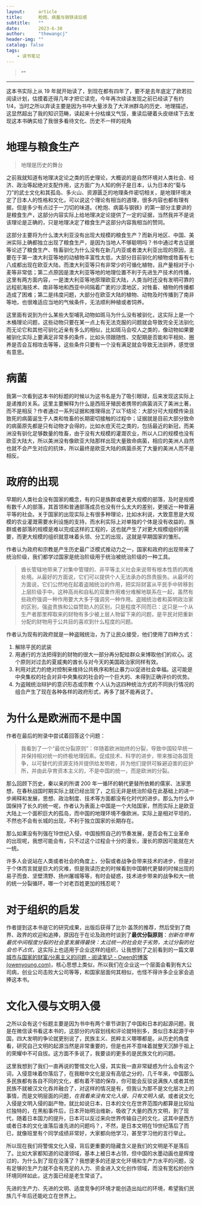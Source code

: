 ```yaml
---
layout:     article
title:      枪炮、病菌与钢铁读后感
subtitle:   ""
date:       2023-6-30
author:     "thewangcj"
header-img: ""
catalog: false
tags:
    - 读书笔记
---
```


> “”

------

<!--more-->

这本书实际上从 19 年就开始读了，到现在都有四年了，要不是去年底定了欧若拉阅读计划，估摸着还得几年才把它读完，今年再次续读发现之前已经读了有约 1/4，当时之所以弃读主要是因为书中大量涉及了大洋洲群岛的历史、地理描述，这显然超出了我的知识范畴，读起来十分枯燥又气馁，重读后硬着头皮继续下去发现这本书确实给了我很多看待文化、历史不一样的视角

# 地理与粮食生产
> 地理是历史的舞台

之前我就知道有地理决定论之类的历史理论，大概说的是自然环境对人类社会、经济、政治等起绝对支配作用，这方面广为人知的例子是日本，认为日本的“菊与刀”的武士文化和其孤岛、多火山、资源匮乏的地理条件密切相关，是地理环境决定了日本人的性格和文化，可以说这个理论有相当的道理，很多内容也都有理有据，但是多少有点过于一刀切的味道。《枪炮、病菌与钢铁》的第一部分主要讲的是粮食生产，这部分内容实际上给地理决定论提供了一定的证据，当然我并不是说该理论是正确的，只是地理决定了粮食生产这部分内容我相当的赞同。

这部分主要将为什么澳大利亚没有出现大规模的粮食生产？而新月地区、中国、美洲实际上确都独立出现了粮食生产，是因为当地人不够聪明吗？书中通过考古证据等论述了粮食生产、牲畜驯化为什么没有在新几内亚或者澳大利亚出现的原因，主要在于第一澳大利亚等地的动植物丰富性太低，大部分目前驯化的植物或牲畜有七八成都出现在欧亚大陆，而澳大利亚等只有非常少的可循化植物，且产量相对于小麦等非常低；第二点原因是澳大利亚等地的地理位置不利于先进生产技术的传播，这里有两方面内容，一是澳大利亚等地原理欧亚大陆，人类当时还没有发明可靠的远程航海技术、南非等地和西亚中间隔着广袤的沙漠地区，对牲畜、植物的传播都造成了困难；第二是纬度问题，大部分在欧亚大陆的植物、动物及时传播到了南非等地，也很难适应当地的气候条件，无法顺利种植或者饲养。

这里面有说到为什么某些大型哺乳动物如斑马为什么没有被驯化，这实际上是一个木桶理论问题，这些动物只要在某一点上有无法克服的问题就会导致完全无法驯化而无论它和其他可驯化近亲有多么的相似，比如斑马会咬人之类的，像动物如果要被驯化实际上要满足非常多的条件，比如头领跟随性、交配期是否能和平相处、圈养是否会互相攻击等等，这些条件只要有一个没有满足就会导致无法驯养，感觉很有意思。 

# 病菌
我第一次看到这本书的标题的时候以为这书名是为了吸引眼球，后来发现这实际上是递推的关系。这里主要解释为什么是西班牙殖民者携带的病菌消灭了美洲土著，而不是相反？作者通过一系列证据和推理得出了以下结论：大部分可大规模传染且致死的病菌诞生于人类和牲畜的长期密切接触的过程中；证据就是目前大部分致命的病菌原先都是只有动物才会得的，比如水痘天花之类的，包括最近的新冠，而美洲没有驯化足够数量的牲畜，由于没有大规模的灌溉农业，所以人口的规模也没有欧亚大陆大，所以美洲没有像欧亚大陆那样出现大量致命病菌，相应的美洲人自然也就不会产生对应的抗体，所以最终是欧亚大陆的病菌杀死了大量的美洲人而不是相反。

# 政府的出现
早期的人类社会没有国家的概念，有的只是族群或者更大规模的部落，及时是规模有数千人的部落，其首领和普通部落成员也没有什么太大的差别，更接近一种普遍平等的社会。关于国家的出现实际上有很多种理论，比如水利说，大致意思是大规模的农业灌溉需要水利设施的支持，而水利实际上对单独的个体是没有收益的，族群或者部落的规模是难以完成这样的工程的，这也就产生了对更大规模组织的需要，而更大规模的组织就意味着头领、分工的出现，这就是早期国家的雏形。

作者认为政府和宗教是产生历史最广泛模式推动力之一，国家和政府的出现带来了统治阶级，我们都学过国家是统治阶级用于统治被统治阶级的一种工具。
>酋长管辖地带来了对集中管理的、非平等主义社会来说带有根本性质的两难处境。从最好的方面说，它们可以提供个人无法承办的昂贵服务。从最坏的方面说，它们公然地在起着盗贼统治的作用，把实际财富从平民手中转移到上层阶级手中。这种高尚和自私的双重作用难分难解地联系在一起，虽然有些政府强调一种作用要大大多于强调另一种作用。盗贼统治者和英明政治家的区别，强盗贵族和公益赞助人的区别，只是程度不同而已：这只是一个从生产者那里榨取来的财物有多少被上层人物留下来的问题，是平民对把重新分配的财物用于公共目的喜欢到什么程度的问题。

作者认为现有的政府就是一种盗贼统治，为了让民众接受，他们使用了四种方式：
1. 解除平民的武装
2. 用通行的方法把得到的财物的很大一部分再分配给群众来博取他们的欢心。这个原则对过去的夏威夷的酋长与对今天的美国政治家同样有效。
3. 利用对武力的绝对控制来维持公共秩序和制止暴力以促进社会幸福。这可能是中央集权的社会对非中央集权的社会的一个巨大的、未得到正确评价的优势。
4. 为盗贼统治辩护的意识形态或宗教
个人认为这四种统治方式的不同执行情况的组合产生了现在各种各样的政府形式，再多了就不能再说了。

# 为什么是欧洲而不是中国
作者在最后的附录中尝试着回答这个问题：
>我看到了一个“最优分裂原则”：伴随着欧洲始终的分裂，导致中国较早统一并保持相对统一的终极地理因素。促成技术、科学的进步，带来推动各国竞争，以可替代的资源支持并提供给发明者，并为他们提供可躲避迫害的庇护所，并由此孕育资本主义的，不是中国的统一，而是欧洲的分裂。

那么回顾下历史，秦以来的所谓 200 年一循环的朝代更替所依赖的儒家、法家思想，在春秋战国时期实际上就已经出现了，之后无非是统治阶级在此基础上的进一步阐释和发展，思想、政治制度、技术等方面都没有化时代的进步。那么为什么中国保持了长久的统一呢，作者认为表面上中国是一个大陆国家，然而实际上是欧亚大陆上一个面积巨大的孤岛，而中国的地理环境不像欧洲，实际上是相对平坦的，不然也不会有长城的出现，不利于独立国家的长期存在。

那么如果没有列强在19世纪入侵，中国按照自己的节奏发展，是否会有工业革命的出现呢，我想可能会有，只不过这个过程会十分的漫长，漫长的原因可能就在大一统。

许多人会说站在人类或者社会的角度上，分裂或者战争会带来技术的进步，但是对于个体而言就是巨大的灾难，但是我读历史的时候看到中国朝代更替的时候出现的易子而食、坚壁清野、扬州屠城等等，有时会疑惑，技术进步带来的战争和大一统的统一分裂循环，哪一个对老百姓更加的残忍呢？

# 对于组织的启发
作者提到这本书是它的研究成果，出版后获得了比尔·盖茨的推荐，然后受到了商界、政界的欢迎和追捧，原因在于在论及政府时谈到了**最优分裂原则**：*创新在带有最优中间程度分裂的社会里发展得最快：太过统一的社会处于劣势，太过分裂的社会也不占优*，这实际上也适用于企业这样的组织，让我想到了之前看到的一篇文章 [城市与国家的财富/分离主义的问题 - 阅读笔记 - Owen的博客 (owenyoung.com)](https://www.owenyoung.com/blog/cities-and-the-wealth-of-nation/)，核心思想上类似，所以我们在企业这一个层面会看到有大公司病，创业公司击败大公司等等，和国家层面何其相似，也怪不得许多企业家会追捧这本书。

# 文化入侵与文明入侵
之所以会有这个标题主要是因为书中有两个章节讲到了中国和日本的起源问题，我是在微信读书看这本书的，这部分的内容划线和评论就特别多，类似日本起源于中国，四大发明的争论就更别说了，民族主义、民粹主义哪哪都是。从历史的角度看，研究自己文明的起源当然是非常重要的，但是也并不意味着就整天沉醉于祖上的荣耀中不可自拔。这方面不多说了，我要谈的更多的是民族文化的问题。

这里我想到了我们一直再说的警惕文化入侵，其实我一直非常疑惑为什么会有这个词，入侵意味着你落后了，在我眼中文化是没有高低之分的，几千年来，中国那么多民族都有各自不同的文化，都有着不错的保存，你可能会反驳说满族人或者其他民族不就被汉文化吞并融合了，对这样的情况是有，但我认为那不是文化层次上的事情，而是文明层面的问题，*在我看来没有文化入侵，只有文明入侵*。或者说文化入侵是文明入侵的副产物，就比如说日本，日本的文化在世界范围内都算是比较灿烂独特的，在黑船事件后，日本开始明治维新，吸收了大量的西方文明，到了现代，随着日本国力的提升，日本可以反过来向世界传输自己的文化，这其中是西方或者日本的文化谁落后谁先进的问题吗？，不然，是日本文明在19世纪落后了而已，就像班里有个同学成绩非常好，大家都向他学习，甚至学习他的言行举止。

所以现在我们将警惕文化入侵，背后更重要的隐藏含义是我们的文明是不是落后了。比如大家都知道的动漫领域，基本上被日本占领，但中国的水墨动画也是辉煌过的，为什么到了现在没落了？我想更多的还是文化环境和生产力水平的问题，没有足够的生产力就不会有充足的人力、资金进入文化创作领域，而没有宽松的创作环境同样如此，这方面已经是老生常谈了。

先进的生产力、先进的文明、适度竞争的环境才能创造出灿烂的环境，希望我们民族几千年后还能屹立在世界上。
